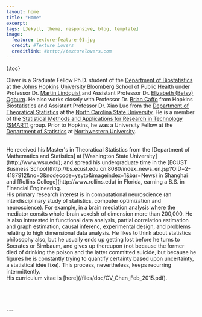 ```yaml
---
layout: home
title: "Home"
excerpt: 
tags: [Jekyll, theme, responsive, blog, template]
image:
  feature: texture-feature-01.jpg
  credit: #Texture Lovers
  creditlink: #http://texturelovers.com
---
```

<section id="table-of-contents" class="toc">
<div id="drawer" markdown="1">
{:toc}
</div>
</section><!-- /#table-of-contents -->


Oliver is a Graduate Fellow Ph.D. student of the [Department of Biostatistics](http://www.jhsph.edu/departments/biostatistics/) at the [Johns Hopkins University](http://www.jhsph.edu/) Bloomberg School of Public Health under Professor Dr. [Martin Lindquist](http://www.biostat.jhsph.edu/~mlindqui/) and Assistant Professor Dr. [Elizabeth (Betsy) Ogburn](http://www.eogburn.com). He also works closely with Professor Dr. [Brian Caffo]() from Hopkins Biostatistics and Assistant Professor Dr. Xiao Luo from the [Department of Theoratical Statistics](http://www.jhsph.edu/departments/biostatistics/) at the [North Carolina State University](http://www.stat.ncsu.edu/). He is a member of the [Statistical Methods and Applications for Research in Technology (SMART)](http://www.smart-stats.org) group. Prior to Hopkins, he was a University Fellow at the [Department of Statistics](http://www.statistics.northwestern.edu) at [Northwestern University](http://www.northwestern.edu).


<br />
He received his Master's in Theoratical Statistics from the [Department of Mathematics and Statistics] at [Washington State University](http://www.wsu.edu); and spread his undergraduate time in the [ECUST Business School](http://bs.ecust.edu.cn:8080/index_news_en.jsp?OID=2-4187912&no=3&nodecode=ysytp&imageindex=1&bar=News) in Shanghai and [Rollins College](http://www.rollins.edu) in Florida, earning a B.S. in Financial Engineering.


<br />
His primary research interest is in computational neuroscience (an interdisciplinary study of statistics, computer optimization and neuroscience). For example, in a brain mediation analysis where the mediator consits whole-brain voxelsh of dimension more than 200,000. He is also interested in functional data analysis, partial correlation estimation and graph estimation, causal inferenc, experimental design, and problems relating to high dimensional data analysis. He likes to think about statistics philosophy also, but he usually ends up getting lost before he turns to Socrates or Birnbaum, and gives up thereupon (not because the former died of drinking the poison and the latter committed suicide, but because he figures he is constantly trying to quantify certainty based upon uncertainty, a statistical idée fixe). This process, nevertheless, keeps recurring intermittently. 


<br />
His curriculum vitae is [here](/files/doc/CV_Chen_Feb_2015.pdf).

<br />
<br />
<br />
<br />
<br />
---